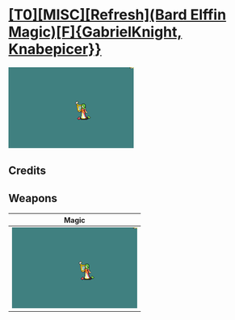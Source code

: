 # [\[T0\]\[MISC\]\[Refresh\]\(Bard Elffin Magic\)\[F\]{GabrielKnight, Knabepicer}}](../%5BT0%5D%5BMISC%5D%5BRefresh%5D(Bard%20Elffin%20Magic)%5BF%5D%7BGabrielKnight,%20Knabepicer%7D%7D)

<img src="./6.%20Magic/Magic_000.png" alt="[T0][MISC][Refresh](Bard Elffin Magic)[F]{GabrielKnight, Knabepicer}} standing" />

## Credits



## Weapons


|Magic |
|  :---: |
| <img alt="Magic animation" src="./6.%20Magic/Magic.gif" /> |
